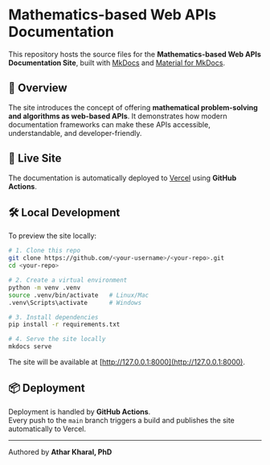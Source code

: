 # Mathematics-based Web APIs Documentation

This repository hosts the source files for the **Mathematics-based Web APIs Documentation Site**, built with [MkDocs](https://www.mkdocs.org/) and [Material for MkDocs](https://squidfunk.github.io/mkdocs-material/).

## 📖 Overview

The site introduces the concept of offering **mathematical problem-solving and algorithms as web-based APIs**. It demonstrates how modern documentation frameworks can make these APIs accessible, understandable, and developer-friendly.

## 🚀 Live Site

The documentation is automatically deployed to [Vercel](https://vercel.com/) using **GitHub Actions**.

## 🛠 Local Development

To preview the site locally:

```bash
# 1. Clone this repo
git clone https://github.com/<your-username>/<your-repo>.git
cd <your-repo>

# 2. Create a virtual environment
python -m venv .venv
source .venv/bin/activate   # Linux/Mac
.venv\Scripts\activate      # Windows

# 3. Install dependencies
pip install -r requirements.txt

# 4. Serve the site locally
mkdocs serve
```

The site will be available at [http://127.0.0.1:8000](http://127.0.0.1:8000).

## 📦 Deployment

Deployment is handled by **GitHub Actions**.  
Every push to the `main` branch triggers a build and publishes the site automatically to Vercel.

---

Authored by **Athar Kharal, PhD**
